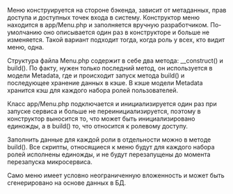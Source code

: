 Меню конструируется на стороне бэкенда, зависит от метаданных, прав доступа и доступных точек входа в систему. Конструктор меню находится в app/Menu.php и заполняется вручную разработчиком. По-умолчанию оно описывается один раз в конструкторе и больше не изменяется. Такой вариант подходит тогда, когда роль у всех, кто видит меню, одна.

Структура файла Menu.php содержит в себе два метода: __construct() и build(). По факту, нужен только последний метод, он используется в модели Metadata, где и происходит запуск метода build() и последующее хранение данных в кэше. В кэше модели Metadata хранится кэш для каждого набора ролей пользователей.

Класс app/Menu.php подключается и инициализируется один раз при запуске сервиса и больше не переинициализируется, поэтому в конструктор выносится то, что может быть инициализировано единожды, а в build() то, что относится к ролевому доступу.

Заполнить данные для каждой роли в отдельности можно в методе build(). Все скрипты, относящиеся к меню будут для каждого набора ролей исполнены единожды, и не будут перезапущены до момента перезапуска микросервиса.

Само меню имеет условно неограниченную вложенность и может быть сгенерировано на основе данных в БД.